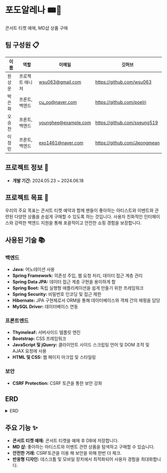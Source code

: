 # 포도알레나 🎟️🍇
 콘서트 티켓 예매, MD샵 상품 구매
 
## 팀 구성원 📋

| 이름   | 역할            | 이메일                   | 깃허브 |
|--------|-----------------|--------------------------|----------------|
| 원상운 | 프로젝트 매니저 | wsu063@gmail.com      | https://github.com/wsu063  |
| 박은화 | 프론트, 백엔드 | cu_oo@naver.com     | https://github.com/poelri |
| 오승찬 | 프론트, 백엔드 | younghee@example.com     | https://github.com/sseung519 |
| 이정민 | 프론트, 백엔드 | exo1461@naver.com | https://github.com/Jjeongmean |

## 프로젝트 정보 📃
- **개발 기간:** 2024.05.23 ~ 2024.06.18

## 프로젝트 목표 🎯

우리의 주요 목표는 콘서트 티켓 예약과 함께 팬들이 좋아하는 아티스트와 이벤트와 관련된 다양한 상품을 손쉽게 구매할 수 있도록 하는 것입니다. 사용자 친화적인 인터페이스와 강력한 백엔드 지원을 통해 포괄적이고 안전한 쇼핑 경험을 보장합니다.

## 사용된 기술 📚

### 백엔드 

- **Java:** 어노테이션 사용
- **Spring Framework:** 의존성 주입, 웹 요청 처리, 데이터 접근 계층 관리
- **Spring Data JPA:** 데이터 접근 계층 구현을 용이하게 함
- **Spring Boot:** 독립 실행형 애플리케이션을 쉽게 만들기 위한 프레임워크
- **Spring Security:** 비밀번호 인코딩 및 접근 제한
- **Hibernate:** JPA 구현체로서 ORM을 통해 데이터베이스와 객체 간의 매핑을 담당
- **MySQL Driver:** 데이터베이스 연동

### 프론트엔드

- **Thymeleaf:** 서버사이드 템플릿 엔진
- **Bootstrap:** CSS 프레임워크
- **JavaScript 및 jQuery:** 클라이언트 사이드 스크립팅 언어 및 DOM 조작 및 AJAX 요청에 사용
- **HTML 및 CSS:** 웹 페이지 마크업 및 스타일링

### 보안

- **CSRF Protection:** CSRF 토큰을 통한 보안 강화

## ERD
<details>

<summary>ERD</summary>

![GrapeArena Logo](./GRAPEARENA_ERD.png)

</details>

## 주요 기능 ✨

- **콘서트 티켓 예매:** 콘서트 티켓을 예매 후 DB에 저장합니다.
- **MD 샵:** 좋아하는 아티스트와 이벤트 관련 상품을 탐색하고 구매할 수 있습니다.
- **안전한 거래:** CSRF토큰을 이용 해 보안을 위해 한번 더 체크.
- **반응형 디자인:** 데스크톱 및 모바일 장치에서 최적화되어 사용자 경험을 최대화합니다.



